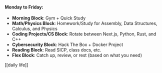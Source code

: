 #### **Monday to Friday**:

- **Morning Block**: Gym + Quick Study
- **Math/Physics Block**: Homework/Study for Assembly, Data Structures, Calculus, and Physics
- **Coding Projects/CS Block**: Rotate between Next.js, Python, Rust, and C++
- **Cybersecurity Block**: Hack The Box + Docker Project
- **Reading Block**: Read SICP, class docs, etc.
- **Flex Block**: Catch up, review, or rest (based on what you need)

[[daily life]]